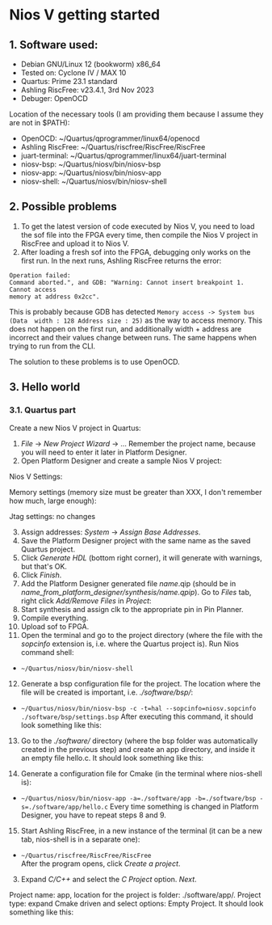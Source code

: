 # Nios V getting started

## 1. Software used:
- Debian GNU/Linux 12 (bookworm) x86_64
- Tested on: Cyclone IV / MAX 10
- Quartus: Prime 23.1 standard
- Ashling RiscFree: v23.4.1, 3rd Nov 2023 
- Debuger: OpenOCD

Location of the necessary tools (I am providing them because I assume they are 
not in $PATH):
- OpenOCD: ~/Quartus/qprogrammer/linux64/openocd
- Ashling RiscFree: ~/Quartus/riscfree/RiscFree/RiscFree
- juart-terminal: ~/Quartus/qprogrammer/linux64/juart-terminal
- niosv-bsp: ~/Quartus/niosv/bin/niosv-bsp
- niosv-app: ~/Quartus/niosv/bin/niosv-app
- niosv-shell: ~/Quartus/niosv/bin/niosv-shell

## 2. Possible problems
1. To get the latest version of code executed by Nios V, you need to load the 
sof file into the FPGA every time, then compile the Nios V project in RiscFree 
and upload it to Nios V.
2. After loading a fresh sof into the FPGA, debugging only works on the first 
run. In the next runs, Ashling RiscFree returns the error: 
```
Operation failed: 
Command aborted.", and GDB: "Warning: Cannot insert breakpoint 1. Cannot access 
memory at address 0x2cc". 
```
This is probably because GDB has detected `Memory access -> System bus (Data 
width : 128 Address size : 25)` as the way to access memory. This does not 
happen on the first run, and additionally width + address are incorrect and 
their values ​​change between runs. The same happens when trying to run from the 
CLI.

The solution to these problems is to use OpenOCD.

## 3. Hello world
### 3.1. Quartus part
Create a new Nios V project in Quartus:
1. *File* → *New Project Wizard* → ...
Remember the project name, because you will need to enter it later in Platform 
Designer.
2. Open Platform Designer and create a sample Nios V project:

Nios V Settings:

Memory settings (memory size must be greater than XXX, I don't remember how
much, large enough):

Jtag settings: no changes

3. Assign addresses: *System* → *Assign Base Addresses*.
4. Save the Platform Designer project with the same name as the saved Quartus 
project.
5. Click *Generate HDL* (bottom right corner), it will generate with warnings, 
but that's OK.
6. Click *Finish*.
7. Add the Platform Designer generated file *name*.qip (should be in *name_from_platform_designer/synthesis/name.qpip*). Go to *Files* tab, right 
click *Add/Remove Files* in *Project*:
8. Start synthesis and assign clk to the appropriate pin in Pin Planner.
9. Compile everything.
10. Upload sof to FPGA.
11. Open the terminal and go to the project directory (where the file with the 
*sopcinfo* extension is, i.e. where the Quartus project is). Run Nios command 
shell:
- `~/Quartus/niosv/bin/niosv-shell`
12. Generate a bsp configuration file for the project. The location where the 
file will be created is important, i.e. *./software/bsp/*:
- `~/Quartus/niosv/bin/niosv-bsp -c -t=hal --sopcinfo=niosv.sopcinfo ./software/bsp/settings.bsp`
After executing this command, it should look something like this:
13. Go to the *./software/* directory (where the bsp folder was automatically 
created in the previous step) and create an app directory, and inside it an 
empty file hello.c. It should look something like this:

14. Generate a configuration file for Cmake (in the terminal where nios-shell 
is):
- `~/Quartus/niosv/bin/niosv-app -a=./software/app -b=./software/bsp -s=./software/app/hello.c`
Every time something is changed in Platform Designer, you have to repeat steps 8
and 9.
15. Start Ashling RiscFree, in a new instance of the terminal (it can be a new 
tab, nios-shell is in a separate one):
- `~/Quartus/riscfree/RiscFree/RiscFree` <br/>
After the program opens, click *Create a project*.
3. Expand *C/C++* and select the *C Project* option. *Next*.

Project name: app, location for the project is folder: ./software/app/. Project type: expand Cmake driven and select options: Empty Project. It should look something like this:

